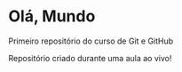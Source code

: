 # Olá, Mundo
Primeiro repositório do curso de Git e GitHub

Repositório criado durante uma aula ao vivo!
